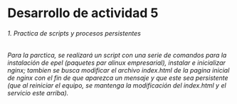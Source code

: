 

# Desarrollo de actividad 5
###### 1. Practica de scripts y procesos persistentes
###### Para la parctica, se realizará un script con una serie de comandos para la instalación de epel (paquetes par alinux empresarial), instalar e inicializar nginx; tambien se busca modificar el archivo index.html de la pagina inicial de nginx con el fin de que aparezca un mensaje y que este sea persistente (que al reiniciar el equipo, se mantenga la modificación del index.html y el servicio este arriba). 
